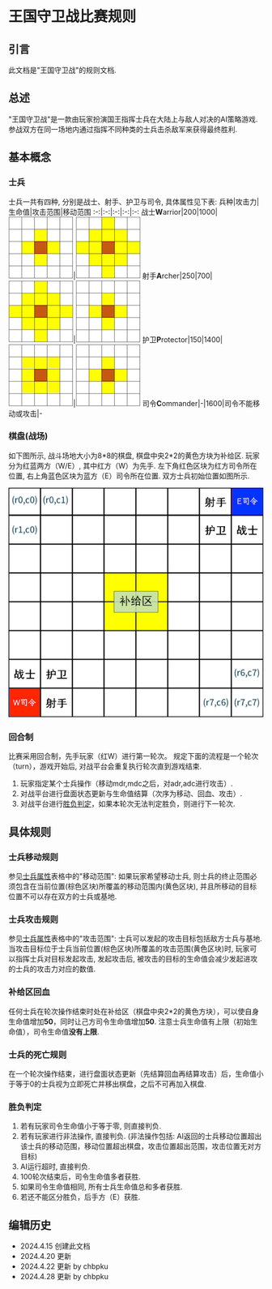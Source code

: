 # 王国守卫战比赛规则

## 引言

此文档是"王国守卫战"的规则文档.

## 总述

"王国守卫战"是一款由玩家扮演国王指挥士兵在大陆上与敌人对决的AI策略游戏.
参战双方在同一场地内通过指挥不同种类的士兵击杀敌军来获得最终胜利.

## 基本概念

### 士兵

士兵一共有四种, 分别是战士、射手、护卫与司令, 具体属性见下表:
兵种|攻击力|生命值|攻击范围|移动范围
:-:|:-:|:-:|:-:|:-:
战士**W**arrior|200|1000|![Range1](./pictures/Range1.png)|![Range2](./pictures/Range2.png)
射手**A**rcher|250|700|![Range2](./pictures/Range2.png)|![Range1](./pictures/Range1.png)
护卫**P**rotector|150|1400|![Range1](./pictures/Range1a.png)|![Range1](./pictures/Range1.png)
司令**C**ommander|-|1600|司令不能移动或攻击|-

### 棋盘(战场)

如下图所示, 战斗场地大小为8\*8的棋盘, 棋盘中央2*2的黄色方块为补给区. 玩家分为红蓝两方（W/E）, 其中红方（W）为先手. 左下角红色区块为红方司令所在位置, 右上角蓝色区块为蓝方（E）司令所在位置. 双方士兵初始位置如图所示.

![Board](./pictures/Board.png)

### 回合制

比赛采用回合制，先手玩家（红W）进行第一轮次。
规定下面的流程是一个轮次（turn），游戏开始后, 对战平台会重复执行轮次直到游戏结束.  

   1. 玩家指定某个士兵操作（移动mdr,mdc之后，对adr,adc进行攻击）.
   2. 对战平台进行盘面状态更新与生命值结算（次序为移动、回血、攻击）.
   3. 对战平台进行[胜负判定](#胜负判定)，如果本轮次无法判定胜负，则进行下一轮次.

## 具体规则

### 士兵移动规则

参见[士兵属性](#士兵)表格中的"移动范围": 如果玩家希望移动士兵, 则士兵的终止范围必须包含在当前位置(棕色区块)所覆盖的移动范围内(黄色区块), 并且所移动的目标位置不可以存在双方的士兵或基地.

### 士兵攻击规则

参见[士兵属性](#士兵)表格中的"攻击范围": 士兵可以发起的攻击目标包括敌方士兵与基地. 当攻击目标位于士兵当前位置(棕色区块)所覆盖的攻击范围(黄色区块)时, 玩家可以指挥士兵对目标发起攻击, 发起攻击后, 被攻击的目标的生命值会减少发起进攻的士兵的攻击力对应的数值.

### 补给区回血

任何士兵在轮次操作结束时处在补给区（棋盘中央2\*2的黄色方块），可以使自身生命值增加**50**，同时让己方司令生命值增加**50**. 注意士兵生命值有上限（初始生命值），司令生命值**没有上限**.

### 士兵的死亡规则

在一个轮次操作结束，进行盘面状态更新（先结算回血再结算攻击）后，生命值小于等于0的士兵视为立即死亡并移出棋盘，之后不可再加入棋盘.

### 胜负判定

   1. 若有玩家司令生命值小于等于零, 则直接判负.
   2. 若有玩家进行非法操作, 直接判负. (非法操作包括: AI返回的士兵移动位置超出该士兵的移动范围，移动位置超出棋盘，攻击位置超出范围，攻击位置无对方目标)
   3. AI运行超时, 直接判负.
   4. 100轮次结束后，司令生命值多者获胜.
   5. 如果司令生命值相同, 所有士兵生命值总和多者获胜.
   6. 若还不能区分胜负，后手方（E）获胜.

## 编辑历史

- 2024.4.15 创建此文档
- 2024.4.20 更新
- 2024.4.22 更新 by chbpku
- 2024.4.28 更新 by chbpku
